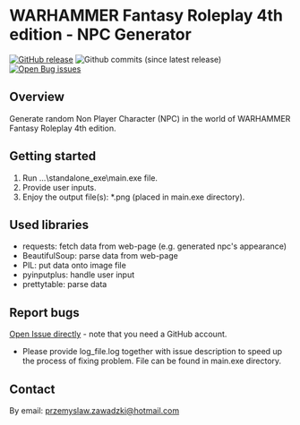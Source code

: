 # WARHAMMER Fantasy Roleplay 4th edition - NPC Generator #
[![GitHub release](https://img.shields.io/github/v/release/pza007/wfrp_4_npc_generator.svg?style=flat-square)](https://github.com/pza007/wfrp_4_npc_generator/releases/latest)
![Github commits (since latest release)](https://img.shields.io/github/commits-since/pza007/wfrp_4_npc_generator/latest.svg?style=flat-square)
[![Open Bug issues](https://img.shields.io/github/issues/pza007/wfrp_4_npc_generator/Type%3A%20bug.svg?style=flat-square&label=issues)](https://github.com/pza007/wfrp_4_npc_generator/issues?q=is%3Aissue+is%3Aopen)

## Overview ##
[Overview]: #overview
Generate random Non Player Character (NPC) in the world of WARHAMMER Fantasy Roleplay 4th edition.

## Getting started ##
[Overview]: #getting_started
1. Run ...\standalone_exe\main.exe file.
2. Provide user inputs.
3. Enjoy the output file(s): *.png (placed in main.exe directory).

## Used libraries ##
- requests: fetch data from web-page (e.g. generated npc's appearance)
- BeautifulSoup: parse data from web-page
- PIL: put data onto image file
- pyinputplus: handle user input
- prettytable: parse data


## Report bugs ##
[Open Issue directly][] - note that you need a GitHub account.
- Please provide log_file.log together with issue description to speed up the process of fixing problem. File can be found in main.exe directory.

## Contact ##
By email: przemyslaw.zawadzki@hotmail.com



[Open Issue directly]: https://github.com/pza007/wfrp_4_npc_generator/issues
